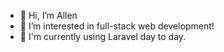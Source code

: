 - 👋 Hi, I’m Allen
- 👀 I’m interested in full-stack web development!
- 🌱 I'm currently using Laravel day to day.
<!---
allen-padilla/allen-padilla is a ✨ special ✨ repository because its `README.md` (this file) appears on your GitHub profile.
You can click the Preview link to take a look at your changes.
--->
